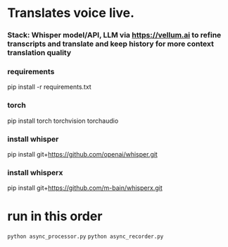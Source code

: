 # Translates voice live.
### Stack: Whisper model/API, LLM via https://vellum.ai to refine transcripts and translate and keep history for more context translation quality



### requirements
pip install -r requirements.txt
### torch
pip install torch torchvision torchaudio
### install whisper
pip install git+https://github.com/openai/whisper.git
### install whisperx
pip install git+https://github.com/m-bain/whisperx.git


# run in this order
``python async_processor.py``
``python async_recorder.py``
